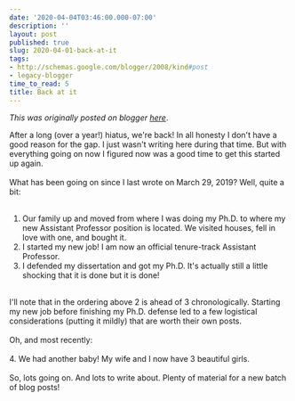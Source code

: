 ```yaml
---
date: '2020-04-04T03:46:00.000-07:00'
description: ''
layout: post
published: true
slug: 2020-04-01-back-at-it
tags:
- http://schemas.google.com/blogger/2008/kind#post
- legacy-blogger
time_to_read: 5
title: Back at it
---
```


*This was originally posted on blogger [here](https://thedadphd.blogspot.com/2020/04/back-at-it.html)*.

After a long (over a year!) hiatus, we're back! In all honesty I don't have a good reason for the gap. I just wasn't writing here during that time. But with everything going on now I figured now was a good time to get this started up again.<br />
<br />
What has been going on since I last wrote on March 29, 2019? Well, quite a bit:<br />
<br />
1. Our family up and moved from where I was doing my Ph.D. to where my new Assistant Professor position is located. We visited houses, fell in love with one, and bought it.<br />
2. I started my new job! I am now an official tenure-track Assistant Professor.<br />
3. I defended my dissertation and got my Ph.D. It's actually still a little shocking that it is done but it is done!<br />
<br />
I'll note that in the ordering above 2 is ahead of 3 chronologically. Starting my new job before finishing my Ph.D. defense led to a few logistical considerations (putting it mildly) that are worth their own posts.<br />
<br />
Oh, and most recently:<br />
<br />
4. We had another baby! My wife and I now have 3 beautiful girls.<br />
<br />
So, lots going on. And lots to write about. Plenty of material for a new batch of blog posts!